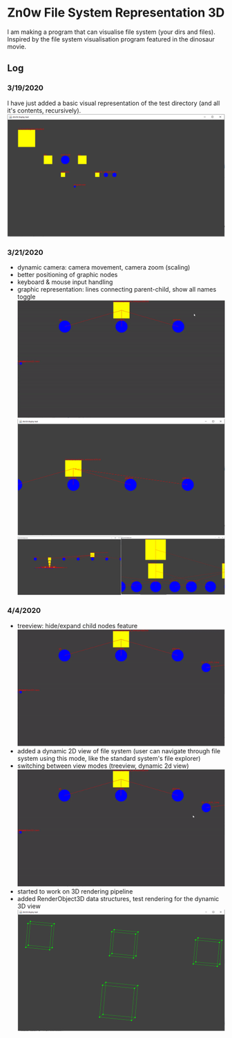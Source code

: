 # Zn0w File System Representation 3D
I am making a program that can visualise file system (your dirs and files).
Inspired by the file system visualisation program featured in the dinosaur movie.
## Log
### 3/19/2020
I have just added a basic visual representation of the test directory (and all it's contents, recursively).
![Progress as of 3/19/2020](log/03_19_2020.png)
### 3/21/2020
* dynamic camera: camera movement, camera zoom (scaling)
* better positioning of graphic nodes
* keyboard & mouse input handling
* graphic representation: lines connecting parent-child, show all names toggle
![Progress as of 3/21/2020 gif](log/03_21_2020_1.gif)
![Progress as of 3/21/2020 1](log/03_21_2020_1.png)
![Progress as of 3/21/2020 1](log/03_21_2020_2.png)
### 4/4/2020
* treeview: hide/expand child nodes feature
![Progress as of 4/4/2020 1](log/04_04_2020_1.gif)
* added a dynamic 2D view of file system (user can navigate through file system using this mode, like the standard system's file explorer)
* switching between view modes (treeview, dynamic 2d view)
![Progress as of 4/4/2020 2](log/04_04_2020_2.gif)
* started to work on 3D rendering pipeline
* added RenderObject3D data structures, test rendering for the dynamic 3D view
![Progress as of 4/4/2020 3](log/04_04_2020_3.png)